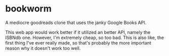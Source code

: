 # bookworm
A mediocre goodreads clone that uses the janky Google Books API.

This web app would work better if it utilized an better API, namely the ISBNdb one. However, I'm extremely cheap, so too bad. This is also like, the first thing I've ever really made, so that's probably the more important reason why it doesn't work too well.

